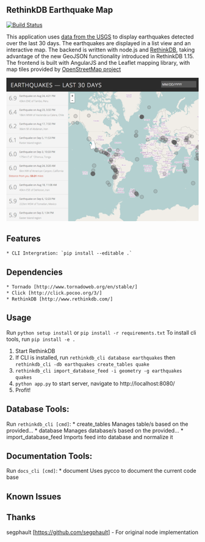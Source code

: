 RethinkDB Earthquake Map
--------------

[![Build Status](https://api.shippable.com/projects/547485f8d46935d5fbbe8a30/badge?branchName=develop)](https://app.shippable.com/projects/547485f8d46935d5fbbe8a30/builds/latest)

This application uses [data from the USGS](http://earthquake.usgs.gov/earthquakes/feed/v1.0/) to display earthquakes detected over the last 30 days. The earthquakes are displayed in a list view and an interactive map. The backend is written with node.js and [RethinkDB](http://rethinkdb.com/), taking advantage of the new GeoJSON functionality introduced in RethinkDB 1.15. The frontend is built with AngularJS and the Leaflet mapping library, with map tiles provided by [OpenStreetMap project](http://www.openstreetmap.org/)

![Earthquake Map](/static/earthquake-map.png?raw=true)

Features
------------
    * CLI Intergration: `pip install --editable .`


Dependencies
------------
    * Tornado [http://www.tornadoweb.org/en/stable/]
    * Click [http://click.pocoo.org/3/]
    * RethinkDB [http://www.rethinkdb.com/]


Usage
-----

Run `python setup install` or `pip install -r requirements.txt`
To install cli tools, run `pip install -e .`

1. Start RethinkDB
2. If CLI is installed, run `rethinkdb_cli database earthquakes` then `rethinkdb_cli -db earthquakes create_tables quake`
3. `rethinkdb_cli import_database_feed -i geometry -g earthquakes quakes`
4. `python app.py` to start server, navigate to http://localhost:8080/
5. Profit!


Database Tools:
-----

Run `rethinkdb_cli [cmd]`:
    * create_tables         Manages table/s based on the provided...
    * database              Manages database/s based on the provided...
    * import_database_feed  Imports feed into database and normalize it

Documentation Tools:
-----

Run `docs_cli [cmd]`:
    *  document  Uses pycco to document the current code base

Known Issues
------------


Thanks
------
segphault [https://github.com/segphault] - For original node implementation


